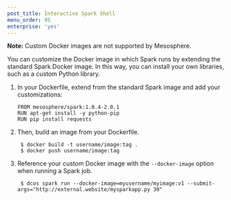 ```yaml
---
post_title: Interactive Spark Shell
menu_order: 95
enterprise: 'yes'
---
```


**Note:** Custom Docker images are not supported by Mesosphere.

You can customize the Docker image in which Spark runs by extending
the standard Spark Docker image. In this way, you can install your own
libraries, such as a custom Python library.

1. In your Dockerfile, extend from the standard Spark image and add your
customizations:

    ```
    FROM mesosphere/spark:1.0.4-2.0.1
    RUN apt-get install -y python-pip
    RUN pip install requests
    ```

1. Then, build an image from your Dockerfile.

        $ docker build -t username/image:tag .
        $ docker push username/image:tag

1. Reference your custom Docker image with the `--docker-image` option
when running a Spark job.

        $ dcos spark run --docker-image=myusername/myimage:v1 --submit-args="http://external.website/mysparkapp.py 30"